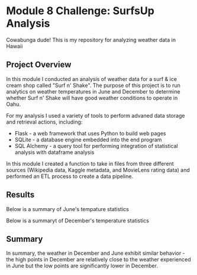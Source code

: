# Module 8 Challenge: SurfsUp Analysis
Cowabunga dude! This is my repository for analyzing weather data in Hawaii


## Project Overview
In this module I conducted an analysis of weather data for a surf & ice cream shop called "Surf n' Shake". The purpose of this project is to run analytics on weather temperatures in June and December to determine whether Surf n' Shake will have good weather conditions to operate in Oahu.

For my analysis I used a variety of tools to perform advaned data storage and retrieval actions, including: 

 - Flask - a web framework that uses Python to build web pages 
 - SQLite -  a database engine embedded into the end program 
 - SQL Alchemy - a query tool for performing integration of statistical analysis with dataframe analysis


In this module I created a function to take in files from three different sources (Wikipedia data, Kaggle metadata, and MovieLens rating data) and performed an ETL process to create a data pipeline.



## Results
Below is a summary of June's tempature statistics


Below is a summaryt of December's temperature statistics






## Summary
In summary, the weather in December and June exhibit similar behavior - the high points in December are relatively close to the weather experienced in June but the low points are significantly lower in December. 
